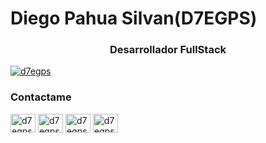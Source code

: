 # Diego Pahua Silvan(D7EGPS)
<h3 align="center">Desarrollador FullStack</h3>

<p align="left"> <a href="https://twitter.com/d7egps" target="blank"><img src="https://img.shields.io/twitter/follow/d7egps?logo=twitter&style=for-the-badge" alt="d7egps" /></a> </p>

<h3 align="left">Contactame</h3>
<p align="left">
<a href="https://twitter.com/d7egps" target="blank"><img align="center" src="https://raw.githubusercontent.com/rahuldkjain/github-profile-readme-generator/master/src/images/icons/Social/twitter.svg" alt="d7egps" height="30" width="40" /></a>
<a href="https://linkedin.com/in/d7egps" target="blank"><img align="center" src="https://raw.githubusercontent.com/rahuldkjain/github-profile-readme-generator/master/src/images/icons/Social/linked-in-alt.svg" alt="d7egps" height="30" width="40" /></a>
<a href="https://fb.com/d7egps" target="blank"><img align="center" src="https://raw.githubusercontent.com/rahuldkjain/github-profile-readme-generator/master/src/images/icons/Social/facebook.svg" alt="d7egps" height="30" width="40" /></a>
<a href="https://instagram.com/d7egps" target="blank"><img align="center" src="https://raw.githubusercontent.com/rahuldkjain/github-profile-readme-generator/master/src/images/icons/Social/instagram.svg" alt="d7egps" height="30" width="40" /></a>
</p>
<!-- BEGIN YOUTUBE-CARDS -->
<!-- END YOUTUBE-CARDS -->

